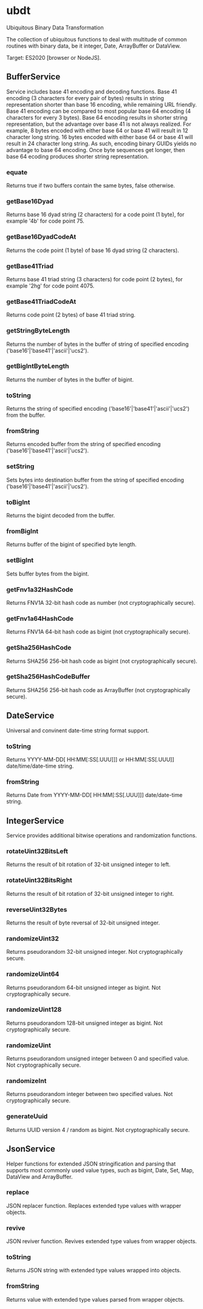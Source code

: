 # ubdt
Ubiquitous Binary Data Transformation

The collection of ubiquitous functions to deal with multitude of common routines with binary data,
 be it integer, Date, ArrayBuffer or DataView.

Target: ES2020 [browser or NodeJS].


## BufferService
Service includes base 41 encoding and decoding functions.
Base 41 encoding (3 characters for every pair of bytes) results in string representation shorter than base 16 encoding,
 while remaining URL friendly.
Base 41 encoding can be compared to most popular base 64 encoding (4 characters for every 3 bytes).
Base 64 encoding results in shorter string representation, but the advantage over base 41 is not always realized.
For example, 8 bytes encoded with either base 64 or base 41 will result in 12 character long string.
16 bytes encoded with either base 64 or base 41 will result in 24 character long string.
As such, encoding binary GUIDs yields no advantage to base 64 encoding.
Once byte sequences get longer, then base 64 ecoding produces shorter string representation.

### equate
Returns true if two buffers contain the same bytes, false otherwise.

### getBase16Dyad
Returns base 16 dyad string (2 characters) for a code point (1 byte), for example '4b' for code point 75.

### getBase16DyadCodeAt
Returns the code point (1 byte) of base 16 dyad string (2 characters).

### getBase41Triad
Returns base 41 triad string (3 characters) for code point (2 bytes), for example '2hg' for code point 4075.

### getBase41TriadCodeAt
Returns code point (2 bytes) of base 41 triad string.

### getStringByteLength
Returns the number of bytes in the buffer of string of specified encoding ('base16'|'base41'|'ascii'|'ucs2').

### getBigIntByteLength
Returns the number of bytes in the buffer of bigint.

### toString
Returns the string of specified encoding ('base16'|'base41'|'ascii'|'ucs2') from the buffer.

### fromString
Returns encoded buffer from the string of specified encoding ('base16'|'base41'|'ascii'|'ucs2').

### setString
Sets bytes into destination buffer from the string of specified encoding ('base16'|'base41'|'ascii'|'ucs2').

### toBigInt
Returns the bigint decoded from the buffer.

### fromBigInt
Returns buffer of the bigint of specified byte length.

### setBigInt
Sets buffer bytes from the bigint.

### getFnv1a32HashCode
Returns FNV1A 32-bit hash code as number (not cryptographically secure).

### getFnv1a64HashCode
Returns FNV1A 64-bit hash code as bigint (not cryptographically secure).

### getSha256HashCode
Returns SHA256 256-bit hash code as bigint (not cryptographically secure).

### getSha256HashCodeBuffer
Returns SHA256 256-bit hash code as ArrayBuffer (not cryptographically secure).


## DateService
Universal and convinent date-time string format support.

### toString
Returns YYYY-MM-DD[ HH:MM[:SS[.UUU]]] or HH:MM[:SS[.UUU]] date/time/date-time string.

### fromString
Returns Date from YYYY-MM-DD[ HH:MM[:SS[.UUU]]] date/date-time string.


## IntegerService
Service provides additional bitwise operations and randomization functions.

### rotateUint32BitsLeft
Returns the result of bit rotation of 32-bit unsigned integer to left.

### rotateUint32BitsRight
Returns the result of bit rotation of 32-bit unsigned integer to right.

### reverseUint32Bytes
Returns the result of byte reversal of 32-bit unsigned integer.

### randomizeUint32
Returns pseudorandom 32-bit unsigned integer.
Not cryptographically secure.

### randomizeUint64
Returns pseudorandom 64-bit unsigned integer as bigint.
Not cryptographically secure.

### randomizeUint128
Returns pseudorandom 128-bit unsigned integer as bigint.
Not cryptographically secure.

### randomizeUint
Returns pseudorandom unsigned integer between 0 and specified value.
Not cryptographically secure.

### randomizeInt
Returns pseudorandom integer between two specified values.
Not cryptographically secure.

### generateUuid
Returns UUID version 4 / random as bigint.
Not cryptographically secure.


## JsonService
Helper functions for extended JSON stringification and parsing that supports most commonly used value types,
 such as bigint, Date, Set, Map, DataView and ArrayBuffer.

### replace
JSON replacer function. Replaces extended type values with wrapper objects.

### revive
JSON reviver function. Revives extended type values from wrapper objects.

### toString
Returns JSON string with extended type values wrapped into objects.

### fromString
Returns value with extended type values parsed from wrapper objects.
